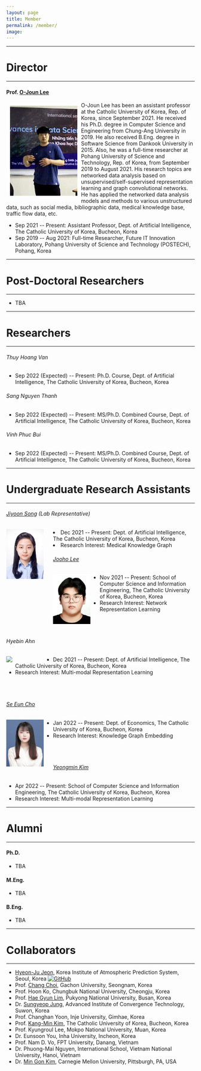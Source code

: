 ```yaml
---
layout: page
title: Member
permalink: /member/
image: 
---
```



***
# Director
***

#### Prof. [O-Joun Lee](https://nslab-cuk.github.io/member/ojlee)

<img align="left" src="/images/ojlee4.JPG" style="width : 180px; height : 240px; margin : 10px">

O-Joun Lee has been an assistant professor at the Catholic University of Korea, Rep. of Korea, since September 2021. He received his Ph.D. degree in Computer Science and Engineering from Chung-Ang University in 2019. He also received B.Eng. degree in Software Science from Dankook University in 2015. Also, he was a full-time researcher at Pohang University of Science and Technology, Rep. of Korea, from September 2019 to August 2021. His research topics are networked data analysis based on unsupervised/self-supervised representation learning and graph convolutional networks. He has applied the networked data analysis models and methods to various unstructured data, such as social media, bibliographic data, medical knowledge base, traffic flow data, etc.

* Sep 2021 -- Present: Assistant Professor, Dept. of Artificial Intelligence, The Catholic University of Korea, Bucheon, Korea
* Sep 2019 -- Aug 2021: Full-time Researcher, Future IT Innovation Laboratory, Pohang University of Science and Technology (POSTECH), Pohang, Korea

***
# Post-Doctoral Researchers
***

* TBA

***
# Researchers
***

###### Thuy Hoang Van
* Sep 2022 (Expected) -- Present: Ph.D. Course, Dept. of Artificial Intelligence, The Catholic University of Korea, Bucheon, Korea

###### Sang Nguyen Thanh
* Sep 2022 (Expected) -- Present: MS/Ph.D. Combined Course, Dept. of Artificial Intelligence, The Catholic University of Korea, Bucheon, Korea

###### Vinh Phuc Bui
* Sep 2022 (Expected) -- Present: MS/Ph.D. Combined Course, Dept. of Artificial Intelligence, The Catholic University of Korea, Bucheon, Korea

***
# Undergraduate Research Assistants
***

###### [Jiyoon Song](https://nslab-cuk.github.io/member/jysong) (Lab Representative)
<p>
<img align="left" src="/images/jysong.jpg" style="width : 100px; margin-right : 25px">

<li>Dec 2021 -- Present: Dept. of Artificial Intelligence, The Catholic University of Korea, Bucheon, Korea</li>
<li>Research Interest: Medical Knowledge Graph</li>

</p>

###### [Jooho Lee](https://nslab-cuk.github.io/member/jhlee) 

<img align="left" src="/images/jhlee.jpg" style="width : 100px; margin-right : 25px">

* Nov 2021 -- Present: School of Computer Science and Information Engineering, The Catholic University of Korea, Bucheon, Korea
* Research Interest: Network Representation Learning

<br>
<br>

###### Hyebin Ahn

<img align="left" src="/images/hbahn.jpg" style="width : 100px; margin-right : 25px">

* Dec 2021 -- Present: Dept. of Artificial Intelligence, The Catholic University of Korea, Bucheon, Korea
* Research Interest: Multi-modal Representation Learning

<br>
<br>

###### [Se Eun Cho](https://nslab-cuk.github.io/member/secho)

<img align="left" src="/images/secho.jpg" style="width : 100px; margin-right : 25px">

* Jan 2022 -- Present: Dept. of Economics, The Catholic University of Korea, Bucheon, Korea
* Research Interest: Knowledge Graph Embedding

<br>
<br>

###### [Yeongmin Kim](https://nslab-cuk.github.io/member/ymkim) 
* Apr 2022 -- Present: School of Computer Science and Information Engineering, The Catholic University of Korea, Bucheon, Korea
* Research Interest: Multi-modal Representation Learning

***
# Alumni
***

#### Ph.D.

* TBA

#### M.Eng.

* TBA

#### B.Eng.

* TBA

***
# Collaborators
***

* [Hyeon-Ju Jeon](https://higd963.github.io/), Korea Institute of Atmospheric Prediction System, Seoul, Korea [![GitHub](https://img.shields.io/badge/GitHub-181717?style=flat-square&logo=GitHub)](https://github.com/higd963)
* Prof. [Chang Choi](https://sites.google.com/site/phdchangchoi/), Gachon University, Seongnam, Korea
* Prof. Hoon Ko, Chungbuk National University, Cheongju, Korea
* Prof. [Hae Gyun Lim](https://sites.google.com/view/lim-lab/home), Pukyong National University, Busan, Korea 
* Dr. [Sungyeop Jung](https://sites.google.com/view/sungyeopjung), Advanced Institute of Convergence Technology, Suwon, Korea
* Prof. Changhan Yoon, Inje University, Gimhae, Korea
* Prof. [Kang-Min Kim](https://kangmin89.com/), The Catholic University of Korea, Bucheon, Korea
* Prof. Kyungroul Lee, Mokpo National University, Muan, Korea
* Dr. Eunsoon You, Inha University, Incheon, Korea
* Prof. Nam D. Vo, FPT University, Danang, Vietnam
* Dr. Phuong-Mai Nguyen, International School, Vietnam National University, Hanoi, Vietnam
* Dr. [Min Gon Kim](https://sites.google.com/view/mingonk), Carnegie Mellon University, Pittsburgh, PA, USA





